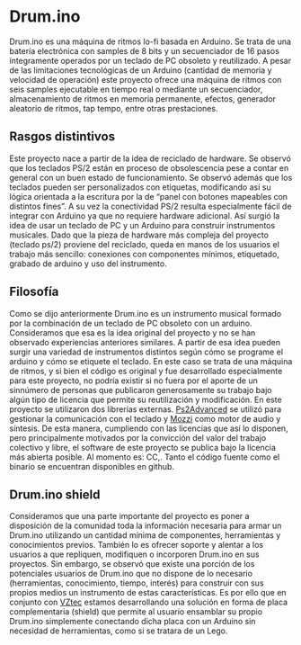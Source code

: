 # Drum.ino

Drum.ino es una máquina de ritmos lo-fi basada en Arduino. Se trata de una batería electrónica con samples de 8 bits y un secuenciador de 16 pasos íntegramente operados por un teclado de PC obsoleto y reutilizado. A pesar de las limitaciones tecnológicas de un Arduino (cantidad de memoria y velocidad de operación) este proyecto ofrece una máquina de ritmos con seis samples ejecutable en tiempo real o mediante un secuenciador, almacenamiento de ritmos en memoria permanente, efectos, generador aleatorio de ritmos, tap tempo, entre otras prestaciones.

## Rasgos distintivos
Este proyecto nace a partir de la idea de reciclado de hardware. Se observó que los teclados PS/2 están en proceso de obsolescencia pese a contar en general con un buen estado de funcionamiento. Se observó además que los teclados pueden ser personalizados con etiquetas, modificando así su lógica orientada a la escritura por la de “panel con botones mapeables con distintos fines”. A su vez la conectividad PS/2 resulta especialmente fácil de integrar con Arduino ya que no requiere hardware adicional.
Así surgió la idea de usar un teclado de PC y un Arduino para construir instrumentos musicales.
Dado que la pieza de hardware más compleja del proyecto (teclado ps/2) proviene del reciclado, queda en manos de los usuarios el trabajo más sencillo: conexiones con componentes mínimos, etiquetado, grabado de arduino y uso del instrumento.

## Filosofía
Como se dijo anteriormente Drum.ino es un instrumento musical formado por la combinación de un teclado de PC obsoleto con un arduino. Consideramos que esa es la idea original del proyecto y no se han observado experiencias anteriores similares. A partir de esa idea pueden surgir una variedad de instrumentos distintos según cómo se programe el arduino y cómo se etiquete el teclado.
En este caso se trata de una máquina de ritmos, y si bien el código es original y fue desarrollado especialmente para este proyecto, no podría existir si no fuera por el aporte de un sinnúmero de personas que publicaron generosamente su trabajo bajo algún tipo de licencia que permite su reutilización y modificación. En este proyecto se utilizaron dos librerías externas. [Ps2Advanced](https://github.com/techpaul/PS2KeyAdvanced) se utilizó para gestionar la comunicación con el teclado y [Mozzi](https://sensorium.github.io/Mozzi/) como motor de audio y síntesis.
De esta manera, cumpliendo con las licencias que así lo disponen, pero principalmente motivados por la convicción del valor del trabajo colectivo y libre, el software de este proyecto se publica bajo la licencia más abierta posible. Al momento es: CC,. Tanto el código fuente como el binario se encuentran disponibles en github.

## Drum.ino shield
Consideramos que una parte importante del proyecto es poner a disposición de la comunidad toda la información necesaria para armar un Drum.ino utilizando un cantidad mínima de componentes, herramientas y conocimientos previos. También lo es ofrecer soporte y alentar a los usuarios a que repliquen, modifiquen o incorporen Drum.ino en sus proyectos.
Sin embargo, se observó que existe una porción de los potenciales usuarios de Drum.ino que no dispone de lo necesario (herramientas, conocimiento, tiempo, interés) para construir  con sus propios medios un instrumento de estas características. Es por ello que en conjunto con [VZtec](http://vztecfx.com/) estamos desarrollando una solución en forma de placa complementaria (shield) que permite al usuario ensamblar su propio Drum.ino simplemente conectando dicha placa con un Arduino sin necesidad de herramientas, como si se tratara de un Lego.
